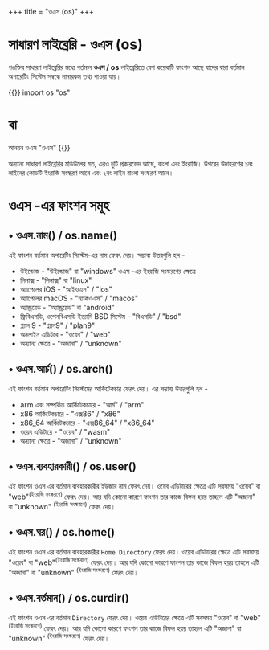 +++
title = "ওএস (os)"
+++

# সাধারণ লাইব্রেরি - ওএস (os)

পঙক্তির সাধারণ লাইব্রেরির মধ্যে বর্তমান **ওএস / os** লাইব্রেরিতে বেশ কয়েকটি ফাংশন আছে যাদের দ্বারা বর্তমান অপারেটিং সিস্টেম সম্বন্ধে নানারকম তথ্য পাওয়া যায়।

{{<highlight python>}}
import os "os"
# বা
আনয়ন ওএস "ওএস"
{{</highlight>}}

অন্যান্য সাধারণ লাইব্রেরির মডিউলের মত, এরও দুটি প্রকারভেদ আছে, বাংলা এবং ইংরাজি। উপরের উদাহরণের ১নং লাইনের কোডটি ইংরাজি সংস্করণ আনে এবং ২নং লাইন বাংলা সংস্করণ আনে।

# ওএস -এর ফাংশন সমূহ
## • ওএস.নাম() / os.name()

এই ফাংশন বর্তমান অপারেটিং সিস্টেম-এর নাম ফেরৎ দেয়। সম্ভাব্য উত্তরগুলি হল -
* উইন্ডোজ - "উইন্ডোজ" বা "windows" ওএস -এর ইংরাজি সংস্করণের ক্ষেত্রে
* লিনাক্স - "লিনাক্স" বা "linux"
* অ্যাপেলের iOS - "আইওএস" / "ios"
* অ্যাপেলের macOS - "ম্যাকওএস" / "macos"
* অ্যান্ড্রয়েড - "অ্যান্ড্রয়েড" বা "android"
* ফ্রিবিএসডি, ওপেনবিএসডি ইত্যাদি BSD সিস্টেম - "বিএসডি" / "bsd"
* প্ল্যান 9  - "প্ল্যান9" / "plan9"
* অনলাইন এডিটরে - "ওয়েব" / "web"
* অন্যান্য ক্ষেত্রে - "অজানা" / "unknown"


## • ওএস.আর্চ() / os.arch()

এই ফাংশন বর্তমান অপারেটিং সিস্টেমের আর্কিটেকচার ফেরৎ দেয়। এর সম্ভাব্য উত্তরগুলি হল -
* arm এবং সম্পর্কিত আর্কিটেকচারে - "আর্ম" / "arm"
* x86 আর্কিটেকচারে  - "এক্স86" / "x86"
* x86_64 আর্কিটেকচারে - "এক্স86_64" / "x86_64"
* ওয়েব এডিটারে - "ওয়েব" / "wasm"
* অন্যান্য ক্ষেত্রে - "অজানা" / "unknown"

## • ওএস.ব্যবহারকারী() / os.user()

এই ফাংশন ওএস এর বর্তমান ব্যবহারকারীর ইউজার নাম ফেরৎ দেয়। ওয়েব এডিটারের ক্ষেত্রে এটি সবসময় "ওয়েব" বা "web"<sup>(ইংরাজি সংস্করণে)</sup> ফেরৎ দেয়। আর যদি কোনো কারণে ফাংশন তার কাজে বিফল হয়য় তাহলে এটি "অজানা" বা "unknown" <sup>(ইংরাজি সংস্করণে)</sup> ফেরৎ দেয়।

## • ওএস.ঘর() / os.home()
এই ফাংশন ওএস এর বর্তমান ব্যবহারকারীর `Home Directory` ফেরৎ দেয়। ওয়েব এডিটারের ক্ষেত্রে এটি সবসময় "ওয়েব" বা "web"<sup>(ইংরাজি সংস্করণে)</sup> ফেরৎ দেয়। আর যদি কোনো কারণে ফাংশন তার কাজে বিফল হয়য় তাহলে এটি "অজানা" বা "unknown" <sup>(ইংরাজি সংস্করণে)</sup> ফেরৎ দেয়।

## • ওএস.বর্তমান()  / os.curdir()
এই ফাংশন ওএস এর বর্তমান `Directory` ফেরৎ দেয়। ওয়েব এডিটারের ক্ষেত্রে এটি সবসময় "ওয়েব" বা "web"<sup>(ইংরাজি সংস্করণে)</sup> ফেরৎ দেয়। আর যদি কোনো কারণে ফাংশন তার কাজে বিফল হয়য় তাহলে এটি "অজানা" বা "unknown" <sup>(ইংরাজি সংস্করণে)</sup> ফেরৎ দেয়।

